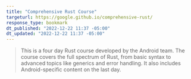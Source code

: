 ```yaml
---
title: "Comprehensive Rust Course"
targeturl: https://google.github.io/comprehensive-rust/ 
response_type: bookmark
dt_published: "2022-12-22 11:37 -05:00"
dt_updated: "2022-12-22 11:37 -05:00"
---
```


> This is a four day Rust course developed by the Android team. The course covers the full spectrum of Rust, from basic syntax to advanced topics like generics and error handling. It also includes Android-specific content on the last day.

